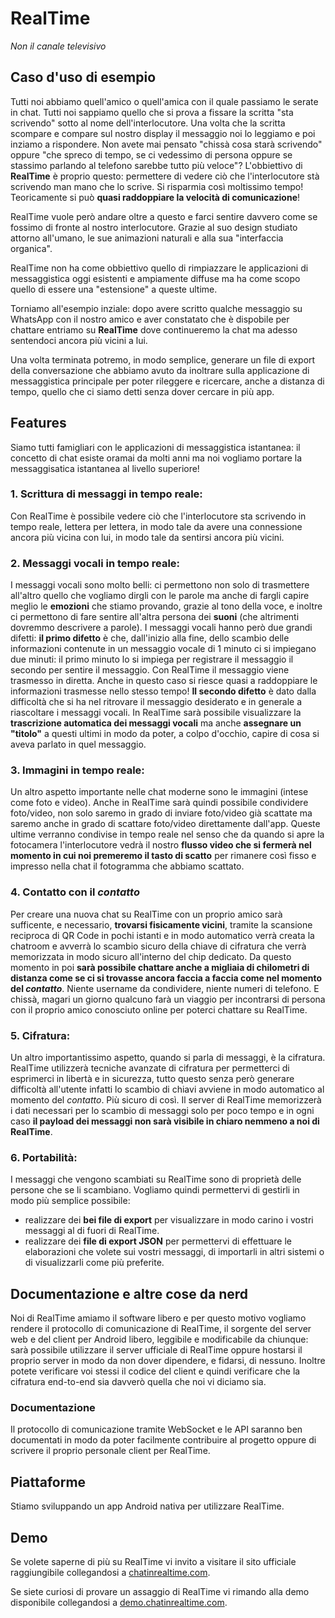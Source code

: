 # RealTime
*Non il canale televisivo*

## Caso d'uso di esempio
Tutti noi abbiamo quell'amico o quell'amica con il quale passiamo le serate in chat. Tutti noi sappiamo quello che si prova a fissare la scritta "sta scrivendo" sotto al nome dell'interlocutore.
Una volta che la scritta scompare e compare sul nostro display il messaggio noi lo leggiamo e poi inziamo a rispondere.
Non avete mai pensato "chissà cosa starà scrivendo" oppure "che spreco di tempo, se ci vedessimo di persona oppure se stassimo parlando al telefono sarebbe tutto più veloce"?
L'obbiettivo di **RealTime** è proprio questo: permettere di vedere ciò che l'interlocutore stà scrivendo man mano che lo scrive. Si risparmia così moltissimo tempo!
Teoricamente si può **quasi raddoppiare la velocità di comunicazione**!

RealTime vuole però andare oltre a questo e farci sentire davvero come se fossimo di fronte al nostro interlocutore. Grazie al suo design studiato attorno all'umano, le sue animazioni naturali e alla sua "interfaccia organica".

RealTime non ha come obbiettivo quello di rimpiazzare le applicazioni di messaggistica oggi esistenti e ampiamente diffuse ma ha come scopo quello di essere una "estensione" a queste ultime.

Torniamo all'esempio inziale: dopo avere scritto qualche messaggio su WhatsApp con il nostro amico e aver constatato che è dispobile per chattare entriamo su **RealTime** dove continueremo la chat ma adesso sentendoci ancora più vicini a lui.

Una volta terminata potremo, in modo semplice, generare un file di export della conversazione che abbiamo avuto da inoltrare sulla applicazione di messaggistica principale per poter rileggere e ricercare, anche a distanza di tempo, quello che ci siamo detti senza dover cercare in più app.

## Features
Siamo tutti famigliari con le applicazioni di messaggistica istantanea: il concetto di chat esiste oramai da molti anni ma noi vogliamo portare la messaggisatica istantanea al livello superiore!
### 1. Scrittura di messaggi in tempo reale:
Con RealTime è possibile vedere ciò che l'interlocutore sta scrivendo in tempo reale, lettera per lettera, in modo tale da avere una connessione ancora più vicina con lui, in modo tale da sentirsi ancora più vicini.

### 2. Messaggi vocali in tempo reale:
I messaggi vocali sono molto belli: ci permettono non solo di trasmettere all'altro quello che vogliamo dirgli con le parole ma anche di fargli capire meglio le **emozioni** che stiamo provando, grazie al tono della voce, e inoltre ci permettono di fare sentire all'altra persona dei **suoni** (che altrimenti dovremmo descrivere a parole).
I messaggi vocali hanno però due grandi difetti: **il primo difetto** è che, dall'inizio alla fine, dello scambio delle informazioni contenute in un messaggio vocale di 1 minuto ci si impiegano due minuti:
il primo minuto lo si impiega per registrare il messaggio
il secondo per sentire il messaggio.
Con RealTime il messaggio viene trasmesso in diretta. Anche in questo caso si riesce quasi a raddoppiare le informazioni trasmesse nello stesso tempo!
**Il secondo difetto** è dato dalla difficoltà che si ha nel ritrovare il messaggio desiderato e in generale a riascoltare i messaggi vocali.
In RealTime sarà possibile visualizzare la **trascrizione automatica dei messaggi vocali** ma anche **assegnare un "titolo"** a questi ultimi in modo da poter, a colpo d'occhio, capire di cosa si aveva parlato in quel messaggio.

### 3. Immagini in tempo reale:
Un altro aspetto importante nelle chat moderne sono le immagini (intese come foto e video).
Anche in RealTime sarà quindi possibile condividere foto/video, non solo saremo in grado di inviare foto/video già scattate ma saremo anche in grado di scattare foto/video direttamente dall'app. Queste ultime verranno condivise in tempo reale nel senso che da quando si apre la fotocamera l'interlocutore vedrà il nostro **flusso video che si fermerà nel momento in cui noi premeremo il tasto di scatto** per rimanere così fisso e impresso nella chat il fotogramma che abbiamo scattato.

### 4. Contatto con il *contatto*
Per creare una nuova chat su RealTime con un proprio amico sarà sufficente, e necessario, **trovarsi fisicamente vicini**, tramite la scansione reciproca di QR Code in pochi istanti e in modo automatico verrà creata la chatroom e avverrà lo scambio sicuro della chiave di cifratura che verrà memorizzata in modo sicuro all'interno del chip dedicato. Da questo momento in poi **sarà possibile chattare anche a migliaia di chilometri di distanza come se ci si trovasse ancora faccia a faccia come nel momento del *contatto***.
Niente username da condividere, niente numeri di telefono.
E chissà, magari un giorno qualcuno farà un viaggio per incontrarsi di persona con il proprio amico conosciuto online per poterci chattare su RealTime.

### 5. Cifratura:
Un altro importantissimo aspetto, quando si parla di messaggi, è la cifratura. RealTime utilizzerà tecniche avanzate di cifratura per permetterci di esprimerci in libertà e in sicurezza, tutto questo senza però generare difficoltà all'utente infatti lo scambio di chiavi avviene in modo automatico al momento del *contatto*. Più sicuro di così.
Il server di RealTime memorizzerà i dati necessari per lo scambio di messaggi solo per poco tempo e in ogni caso **il payload dei messaggi non sarà visibile in chiaro nemmeno a noi di RealTime**.

### 6. Portabilità:
I messaggi che vengono scambiati su RealTime sono di proprietà delle persone che se li scambiano. Vogliamo quindi permettervi di gestirli in modo più semplice possibile:
- realizzare dei **bei file di export** per visualizzare in modo carino i vostri messaggi al di fuori di RealTime.
- realizzare dei **file di export JSON** per permettervi di effettuare le elaborazioni che volete sui vostri messaggi, di importarli in altri sistemi o di visualizzarli come più preferite.

## Documentazione e altre cose da nerd
Noi di RealTime amiamo il software libero e per questo motivo vogliamo rendere il protocollo di comunicazione di RealTime, il sorgente del server web e del client per Android libero, leggibile e modificabile da chiunque:
sarà possibile utilizzare il server ufficiale di RealTime oppure hostarsi il proprio server in modo da non dover dipendere, e fidarsi, di nessuno.
Inoltre potete verificare voi stessi il codice del client e quindi verificare che la cifratura end-to-end sia davverò quella che noi vi diciamo sia.

### Documentazione
Il protocollo di comunicazione tramite WebSocket e le API saranno ben documentati in modo da poter facilmente contribuire al progetto oppure di scrivere il proprio personale client per RealTime.

## Piattaforme
Stiamo sviluppando un app Android nativa per utilizzare RealTime.


## Demo
Se volete saperne di più su RealTime vi invito a visitare il sito ufficiale raggiungibile collegandosi a [chatinrealtime.com](https://chatinrealtime.com).

Se siete curiosi di provare un assaggio di RealTime vi rimando alla demo disponibile collegandosi a [demo.chatinrealtime.com](https://www.chatinrealtime.com/wait.html).